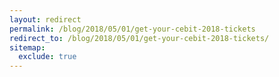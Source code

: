 ```yaml
---
layout: redirect
permalink: /blog/2018/05/01/get-your-cebit-2018-tickets
redirect_to: /blog/2018/05/01/get-your-cebit-2018-tickets/
sitemap:
  exclude: true
---
```

